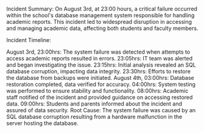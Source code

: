 Incident Summary:
On August 3rd, at 23:00 hours, a critical failure occurred within the school's database management system responsible for handling academic reports. This incident led to widespread disruption in accessing and managing academic data, affecting both students and faculty members.

Incident Timeline:

August 3rd, 23:00hrs: The system failure was detected when attempts to access academic reports resulted in errors.
23:05hrs: IT team was alerted and began investigating the issue.
23:15hrs: Initial analysis revealed an SQL database corruption, impacting data integrity.
23:30hrs: Efforts to restore the database from backups were initiated.
August 4th, 03:00hrs: Database restoration completed, data verified for accuracy.
04:00hrs: System testing was performed to ensure stability and functionality.
08:00hrs: Academic staff notified of the incident and provided guidance on accessing restored data.
09:00hrs: Students and parents informed about the incident and assured of data security.
Root Cause:
The system failure was caused by an SQL database corruption resulting from a hardware malfunction in the server hosting the database.
